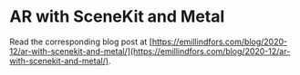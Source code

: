 # AR with SceneKit and Metal

Read the corresponding blog post at [https://emillindfors.com/blog/2020-12/ar-with-scenekit-and-metal/](https://emillindfors.com/blog/2020-12/ar-with-scenekit-and-metal/).
